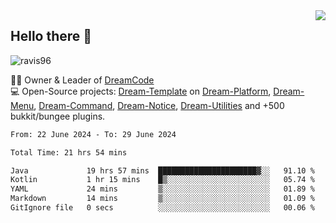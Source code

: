 <img align='right' src="https://github-readme-stats.vercel.app/api?username=Ravis96&show_icons=true">

## Hello there 👋
<p align="left"> <img src="https://komarev.com/ghpvc/?username=ravis96&label=Profile%20views&color=0e75b6&style=flat" alt="ravis96" /> </p>

👨‍💻 Owner & Leader of [DreamCode](https://github.com/DreamPoland) <br>
💻 Open-Source projects: [Dream-Template](https://github.com/DreamPoland/dream-template) on [Dream-Platform](https://github.com/DreamPoland/dream-platform), [Dream-Menu](https://github.com/DreamPoland/dream-menu), [Dream-Command](https://github.com/DreamPoland/dream-command), [Dream-Notice](https://github.com/DreamPoland/dream-notice), [Dream-Utilities](https://github.com/DreamPoland/dream-utilities) and +500 bukkit/bungee plugins.

<!--START_SECTION:waka-->

```txt
From: 22 June 2024 - To: 29 June 2024

Total Time: 21 hrs 54 mins

Java             19 hrs 57 mins  ██████████████████████▓░░   91.10 %
Kotlin           1 hr 15 mins    █▒░░░░░░░░░░░░░░░░░░░░░░░   05.74 %
YAML             24 mins         ▒░░░░░░░░░░░░░░░░░░░░░░░░   01.89 %
Markdown         14 mins         ▒░░░░░░░░░░░░░░░░░░░░░░░░   01.09 %
GitIgnore file   0 secs          ░░░░░░░░░░░░░░░░░░░░░░░░░   00.06 %
```

<!--END_SECTION:waka-->
